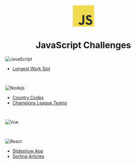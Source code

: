 <div align="center">
   <img src="https://github.com/devicons/devicon/blob/master/icons/javascript/javascript-original.svg" width="70" alt="JavaScript Icon"/> 
   <h1> 
      JavaScript Challenges
   </h1>
</div>


![JavaScript](https://img.shields.io/badge/-JavaScript-4d4d4d?style=flat&logo=javascript)<br/>
- [Longest Work Slot](https://github.com/DianaCCM)

<br/>

![Nodejs](https://img.shields.io/badge/-Nodejs-4d4d4d?style=flat&logo=Node.js) 
- [Country Codes](https://github.com/DianaCCM)
- [Champions League Teams](https://github.com/DianaCCM)

<br/>

![Vue](https://img.shields.io/badge/-Vue-4d4d4d?style=flat&logo=vue.js) <br/>

<br/>

![React](https://img.shields.io/badge/-React-4d4d4d?style=flat&logo=react) 
- [Slideshow App](https://github.com/DianaCCM)
- [Sorting Articles](https://github.com/DianaCCM)



